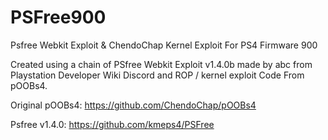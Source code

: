 # PSFree900
Psfree Webkit Exploit &amp; ChendoChap Kernel Exploit For PS4 Firmware 900

Created using a chain of PSfree Webkit Exploit v1.4.0b made by abc from Playstation Developer Wiki Discord and ROP / kernel exploit Code From pOOBs4.

Original pOOBs4: https://github.com/ChendoChap/pOOBs4

Psfree v1.4.0: https://github.com/kmeps4/PSFree
